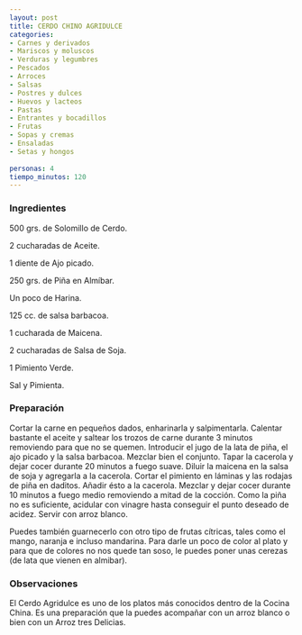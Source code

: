 ```yaml
---
layout: post
title: CERDO CHINO AGRIDULCE
categories:
- Carnes y derivados
- Mariscos y moluscos
- Verduras y legumbres
- Pescados
- Arroces
- Salsas
- Postres y dulces
- Huevos y lacteos
- Pastas
- Entrantes y bocadillos
- Frutas
- Sopas y cremas
- Ensaladas
- Setas y hongos
 
personas: 4 
tiempo_minutos: 120 
---
```

<h3>Ingredientes</h3>
500 grs. de Solomillo de Cerdo.

2 cucharadas de Aceite.

1 diente de Ajo picado.

250 grs. de Piña en Almíbar.

Un poco de Harina.

125 cc. de salsa barbacoa.

1 cucharada de Maicena.

2 cucharadas de Salsa de Soja.

1 Pimiento Verde.

Sal y Pimienta.

<h3>Preparación</h3>
Cortar la carne en pequeños dados, enharinarla y salpimentarla. Calentar bastante el aceite y saltear los trozos de carne durante 3 minutos removiendo para que no se quemen. Introducir el jugo de la lata de piña, el ajo picado y la salsa barbacoa. Mezclar bien el conjunto. Tapar la cacerola y dejar cocer durante 20 minutos a fuego suave. Diluir la maicena en la salsa de soja y agregarla a la cacerola. Cortar el pimiento en láminas y las rodajas de piña en daditos. Añadir ésto a la cacerola. Mezclar y dejar cocer durante 10 minutos a fuego medio removiendo a mitad de la cocción. Como la piña no es suficiente, acidular con vinagre hasta conseguir el punto deseado de acidez. Servir con arroz blanco.

Puedes también guarnecerlo con otro tipo de frutas cítricas, tales como el mango, naranja e incluso mandarina. Para darle un poco de color al plato y para que de colores no nos quede tan soso, le puedes poner unas cerezas (de lata que vienen en almibar).

<h3>Observaciones</h3>
El Cerdo Agridulce es uno de los platos más conocidos dentro de la Cocina China. Es una preparación que la puedes acompañar con un arroz blanco o bien con un Arroz tres Delicias.

